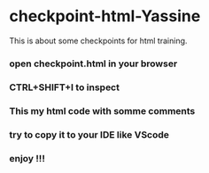 # checkpoint-html-Yassine
This is about some checkpoints for html training.
### open checkpoint.html in your browser
### CTRL+SHIFT+I to inspect 
### This my html code with somme comments
### try to copy it to your IDE like VScode
### enjoy !!!
